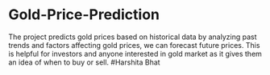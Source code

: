 # Gold-Price-Prediction
The project predicts gold prices based on historical data by analyzing past trends and factors affecting gold prices, we can forecast future prices. This is helpful for investors and anyone interested in gold market as it gives them an idea of when to buy or sell.
#Harshita Bhat

